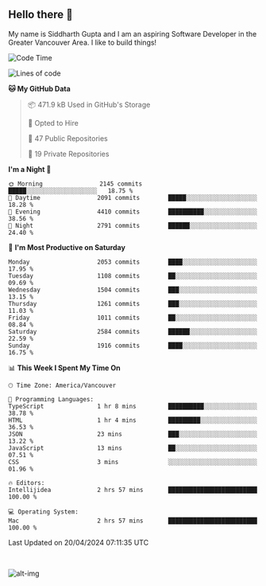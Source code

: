 ## Hello there :wave:

My name is Siddharth Gupta and I am an aspiring Software Developer in the Greater Vancouver Area. I like to build things!

<!-- ![gif](https://github.com/siddg97/siddg97/blob/master/dino.gif) -->

<!--START_SECTION:waka-->
![Code Time](http://img.shields.io/badge/Code%20Time-1%2C920%20hrs%205%20mins-blue)

![Lines of code](https://img.shields.io/badge/From%20Hello%20World%20I%27ve%20Written-18.1%20million%20lines%20of%20code-blue)

**🐱 My GitHub Data** 

> 📦 471.9 kB Used in GitHub's Storage 
 > 
> 💼 Opted to Hire
 > 
> 📜 47 Public Repositories 
 > 
> 🔑 19 Private Repositories 
 > 
**I'm a Night 🦉** 

```text
🌞 Morning                2145 commits        █████░░░░░░░░░░░░░░░░░░░░   18.75 % 
🌆 Daytime                2091 commits        █████░░░░░░░░░░░░░░░░░░░░   18.28 % 
🌃 Evening                4410 commits        ██████████░░░░░░░░░░░░░░░   38.56 % 
🌙 Night                  2791 commits        ██████░░░░░░░░░░░░░░░░░░░   24.40 % 
```
📅 **I'm Most Productive on Saturday** 

```text
Monday                   2053 commits        ████░░░░░░░░░░░░░░░░░░░░░   17.95 % 
Tuesday                  1108 commits        ██░░░░░░░░░░░░░░░░░░░░░░░   09.69 % 
Wednesday                1504 commits        ███░░░░░░░░░░░░░░░░░░░░░░   13.15 % 
Thursday                 1261 commits        ███░░░░░░░░░░░░░░░░░░░░░░   11.03 % 
Friday                   1011 commits        ██░░░░░░░░░░░░░░░░░░░░░░░   08.84 % 
Saturday                 2584 commits        ██████░░░░░░░░░░░░░░░░░░░   22.59 % 
Sunday                   1916 commits        ████░░░░░░░░░░░░░░░░░░░░░   16.75 % 
```


📊 **This Week I Spent My Time On** 

```text
🕑︎ Time Zone: America/Vancouver

💬 Programming Languages: 
TypeScript               1 hr 8 mins         ██████████░░░░░░░░░░░░░░░   38.78 % 
HTML                     1 hr 4 mins         █████████░░░░░░░░░░░░░░░░   36.53 % 
JSON                     23 mins             ███░░░░░░░░░░░░░░░░░░░░░░   13.22 % 
JavaScript               13 mins             ██░░░░░░░░░░░░░░░░░░░░░░░   07.51 % 
CSS                      3 mins              ░░░░░░░░░░░░░░░░░░░░░░░░░   01.96 % 

🔥 Editors: 
Intellijidea             2 hrs 57 mins       █████████████████████████   100.00 % 

💻 Operating System: 
Mac                      2 hrs 57 mins       █████████████████████████   100.00 % 
```


 Last Updated on 20/04/2024 07:11:35 UTC
<!--END_SECTION:waka-->

<br>

![alt-img](https://github-readme-stats.vercel.app/api?username=siddg97&count_private=true&theme=nightowl&show_icons=true)

